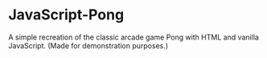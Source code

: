 # JavaScript-Pong
A simple recreation of the classic arcade game Pong with HTML and vanilla JavaScript. (Made for demonstration purposes.)
